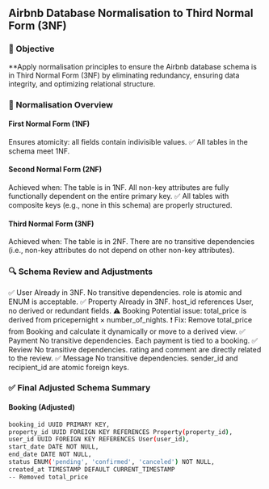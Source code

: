 ## Airbnb Database Normalisation to Third Normal Form (3NF)
### 🎯 Objective
**Apply normalisation principles to ensure the Airbnb database schema is in Third Normal Form (3NF) by eliminating redundancy, ensuring data integrity, and optimizing relational structure.

### 🧠 Normalisation Overview
#### First Normal Form (1NF)
Ensures atomicity: all fields contain indivisible values.
✅ All tables in the schema meet 1NF.
#### Second Normal Form (2NF)
Achieved when:
The table is in 1NF.
All non-key attributes are fully functionally dependent on the entire primary key.
✅ All tables with composite keys (e.g., none in this schema) are properly structured.
#### Third Normal Form (3NF)
Achieved when:
The table is in 2NF.
There are no transitive dependencies (i.e., non-key attributes do not depend on other non-key attributes).
### 🔍 Schema Review and Adjustments
✅ User
Already in 3NF.
No transitive dependencies.
role is atomic and ENUM is acceptable.
✅ Property
Already in 3NF.
host_id references User, no derived or redundant fields.
⚠️ Booking
Potential issue: total_price is derived from pricepernight × number_of_nights.
❗ Fix: Remove total_price from Booking and calculate it dynamically or move to a derived view.
✅ Payment
No transitive dependencies.
Each payment is tied to a booking.
✅ Review
No transitive dependencies.
rating and comment are directly related to the review.
✅ Message
No transitive dependencies.
sender_id and recipient_id are atomic foreign keys.
### ✅ Final Adjusted Schema Summary
#### Booking (Adjusted)
```bash
booking_id UUID PRIMARY KEY,
property_id UUID FOREIGN KEY REFERENCES Property(property_id),
user_id UUID FOREIGN KEY REFERENCES User(user_id),
start_date DATE NOT NULL,
end_date DATE NOT NULL,
status ENUM('pending', 'confirmed', 'canceled') NOT NULL,
created_at TIMESTAMP DEFAULT CURRENT_TIMESTAMP
-- Removed total_price
```